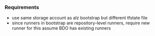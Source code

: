 ### Requirements 

- use same storage account as alz bootstrap but different tfstate file
- since runners in bootstrap are repository-level runners, require new runner for this assume BDO has existing runners